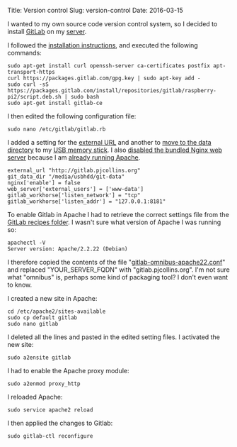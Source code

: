 Title: Version control
Slug: version-control
Date: 2016-03-15

I wanted to my own source code version control system, so I decided to install [GitLab](https://gitlab.com) on my [server](/server/).

I followed the [installation instructions](https://about.gitlab.com/downloads/#raspberrypi2), and executed the following commands:

	sudo apt-get install curl openssh-server ca-certificates postfix apt-transport-https
	curl https://packages.gitlab.com/gpg.key | sudo apt-key add -
	sudo curl -sS https://packages.gitlab.com/install/repositories/gitlab/raspberry-pi2/script.deb.sh | sudo bash
	sudo apt-get install gitlab-ce

I then edited the following configuration file: 

	sudo nano /etc/gitlab/gitlab.rb

I added a setting for the [external URL](http://doc.gitlab.com/omnibus/settings/configuration.html#configuring-the-external-url-for-gitlab) and another to [move to the data directory](http://doc.gitlab.com/omnibus/settings/configuration.html#storing-git-data-in-an-alternative-directory) to my [USB memory stick](/expanded-usb-storage/).  I also [disabled the bundled Nginx web server](http://doc.gitlab.com/omnibus/settings/nginx.html#using-a-non-bundled-web-server) because I am [already running Apache](/web-server/).

	external_url "http://gitlab.pjcollins.org"
	git_data_dir "/media/usbhdd/git-data"
	nginx['enable'] = false
	web_server['external_users'] = ['www-data']
	gitlab_workhorse['listen_network'] = "tcp"
	gitlab_workhorse['listen_addr'] = "127.0.0.1:8181"

To enable Gitlab in Apache I had to retrieve the correct settings file from the [GitLab recipes folder](https://gitlab.com/gitlab-org/gitlab-recipes/tree/master/web-server/apache).  I wasn't sure what version of Apache I was running so:

	apachectl -V
	Server version: Apache/2.2.22 (Debian)

I therefore copied the contents of the file "[gitlab-omnibus-apache22.conf](https://gitlab.com/gitlab-org/gitlab-recipes/blob/master/web-server/apache/gitlab-omnibus-apache22.conf)" and replaced "YOUR_SERVER_FQDN" with "gitlab.pjcollins.org".  I'm not sure what "omnibus" is, perhaps some kind of packaging tool?  I don't even want to know.

I created a new site in Apache:

	cd /etc/apache2/sites-available
	sudo cp default gitlab
	sudo nano gitlab

I deleted all the lines and pasted in the edited setting files.  I activated the new site:

	sudo a2ensite gitlab

I had to enable the Apache proxy module:

	sudo a2enmod proxy_http

I reloaded Apache:
	
	sudo service apache2 reload

I then applied the changes to Gitlab:

	sudo gitlab-ctl reconfigure


